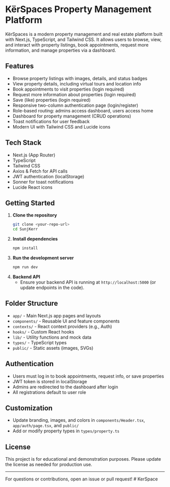 # KërSpaces Property Management Platform

KërSpaces is a modern property management and real estate platform built with Next.js, TypeScript, and Tailwind CSS. It allows users to browse, view, and interact with property listings, book appointments, request more information, and manage properties via a dashboard.

## Features

- Browse property listings with images, details, and status badges
- View property details, including virtual tours and location info
- Book appointments to visit properties (login required)
- Request more information about properties (login required)
- Save (like) properties (login required)
- Responsive two-column authentication page (login/register)
- Role-based routing: admins access dashboard, users access home
- Dashboard for property management (CRUD operations)
- Toast notifications for user feedback
- Modern UI with Tailwind CSS and Lucide icons

## Tech Stack

- Next.js (App Router)
- TypeScript
- Tailwind CSS
- Axios & Fetch for API calls
- JWT authentication (localStorage)
- Sonner for toast notifications
- Lucide React icons

## Getting Started

1. **Clone the repository**
   ```sh
   git clone <your-repo-url>
   cd SunjKerr
   ```
2. **Install dependencies**
   ```sh
   npm install
   ```
3. **Run the development server**
   ```sh
   npm run dev
   ```
4. **Backend API**
   - Ensure your backend API is running at `http://localhost:5000` (or update endpoints in the code).

## Folder Structure

- `app/` - Main Next.js app pages and layouts
- `components/` - Reusable UI and feature components
- `contexts/` - React context providers (e.g., Auth)
- `hooks/` - Custom React hooks
- `lib/` - Utility functions and mock data
- `types/` - TypeScript types
- `public/` - Static assets (images, SVGs)

## Authentication

- Users must log in to book appointments, request info, or save properties
- JWT token is stored in localStorage
- Admins are redirected to the dashboard after login
- All registrations default to user role

## Customization

- Update branding, images, and colors in `components/Header.tsx`, `app/auth/page.tsx`, and `public/`
- Add or modify property types in `types/property.ts`

## License

This project is for educational and demonstration purposes. Please update the license as needed for production use.

---

For questions or contributions, open an issue or pull request!
#   K e r S p a c e  
 
